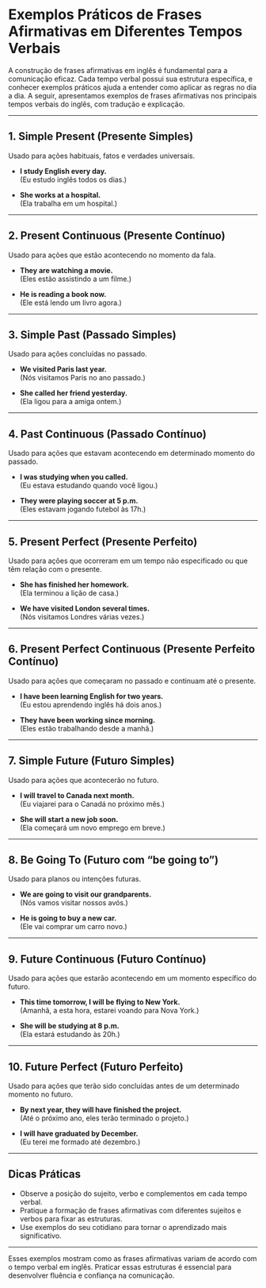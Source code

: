 
# Exemplos Práticos de Frases Afirmativas em Diferentes Tempos Verbais

A construção de frases afirmativas em inglês é fundamental para a comunicação eficaz. Cada tempo verbal possui sua estrutura específica, e conhecer exemplos práticos ajuda a entender como aplicar as regras no dia a dia. A seguir, apresentamos exemplos de frases afirmativas nos principais tempos verbais do inglês, com tradução e explicação.

---

## 1. **Simple Present (Presente Simples)**

Usado para ações habituais, fatos e verdades universais.

- **I study English every day.**  
  (Eu estudo inglês todos os dias.)

- **She works at a hospital.**  
  (Ela trabalha em um hospital.)

---

## 2. **Present Continuous (Presente Contínuo)**

Usado para ações que estão acontecendo no momento da fala.

- **They are watching a movie.**  
  (Eles estão assistindo a um filme.)

- **He is reading a book now.**  
  (Ele está lendo um livro agora.)

---

## 3. **Simple Past (Passado Simples)**

Usado para ações concluídas no passado.

- **We visited Paris last year.**  
  (Nós visitamos Paris no ano passado.)

- **She called her friend yesterday.**  
  (Ela ligou para a amiga ontem.)

---

## 4. **Past Continuous (Passado Contínuo)**

Usado para ações que estavam acontecendo em determinado momento do passado.

- **I was studying when you called.**  
  (Eu estava estudando quando você ligou.)

- **They were playing soccer at 5 p.m.**  
  (Eles estavam jogando futebol às 17h.)

---

## 5. **Present Perfect (Presente Perfeito)**

Usado para ações que ocorreram em um tempo não especificado ou que têm relação com o presente.

- **She has finished her homework.**  
  (Ela terminou a lição de casa.)

- **We have visited London several times.**  
  (Nós visitamos Londres várias vezes.)

---

## 6. **Present Perfect Continuous (Presente Perfeito Contínuo)**

Usado para ações que começaram no passado e continuam até o presente.

- **I have been learning English for two years.**  
  (Eu estou aprendendo inglês há dois anos.)

- **They have been working since morning.**  
  (Eles estão trabalhando desde a manhã.)

---

## 7. **Simple Future (Futuro Simples)**

Usado para ações que acontecerão no futuro.

- **I will travel to Canada next month.**  
  (Eu viajarei para o Canadá no próximo mês.)

- **She will start a new job soon.**  
  (Ela começará um novo emprego em breve.)

---

## 8. **Be Going To (Futuro com “be going to”)**

Usado para planos ou intenções futuras.

- **We are going to visit our grandparents.**  
  (Nós vamos visitar nossos avós.)

- **He is going to buy a new car.**  
  (Ele vai comprar um carro novo.)

---

## 9. **Future Continuous (Futuro Contínuo)**

Usado para ações que estarão acontecendo em um momento específico do futuro.

- **This time tomorrow, I will be flying to New York.**  
  (Amanhã, a esta hora, estarei voando para Nova York.)

- **She will be studying at 8 p.m.**  
  (Ela estará estudando às 20h.)

---

## 10. **Future Perfect (Futuro Perfeito)**

Usado para ações que terão sido concluídas antes de um determinado momento no futuro.

- **By next year, they will have finished the project.**  
  (Até o próximo ano, eles terão terminado o projeto.)

- **I will have graduated by December.**  
  (Eu terei me formado até dezembro.)

---

## Dicas Práticas

- Observe a posição do sujeito, verbo e complementos em cada tempo verbal.
- Pratique a formação de frases afirmativas com diferentes sujeitos e verbos para fixar as estruturas.
- Use exemplos do seu cotidiano para tornar o aprendizado mais significativo.

---

Esses exemplos mostram como as frases afirmativas variam de acordo com o tempo verbal em inglês. Praticar essas estruturas é essencial para desenvolver fluência e confiança na comunicação.
```
